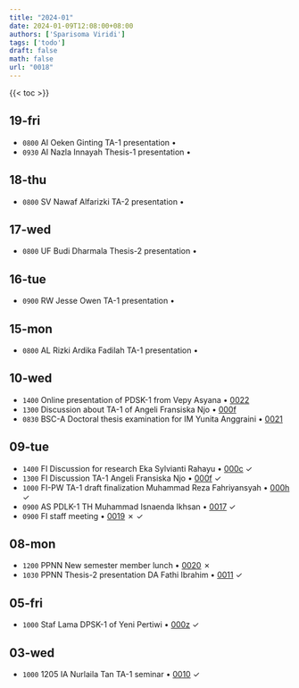 ```yaml
---
title: "2024-01"
date: 2024-01-09T12:08:00+08:00
authors: ['Sparisoma Viridi']
tags: ['todo']
draft: false
math: false
url: "0018"
---
```

{{< toc >}}


## 19-fri
+ `0800` AI Oeken Ginting TA-1 presentation &bull;
+ `0930` AI Nazla Innayah Thesis-1 presentation &bull;


## 18-thu
+ `0800` SV Nawaf Alfarizki TA-2 presentation &bull;


## 17-wed
+ `0800` UF Budi Dharmala Thesis-2 presentation &bull;


## 16-tue
+ `0900` RW Jesse Owen TA-1 presentation &bull;


## 15-mon
+ `0800` AL Rizki Ardika Fadilah TA-1 presentation &bull;


## 10-wed
+ `1400` Online presentation of PDSK-1 from Vepy Asyana &bull; [0022](../0022)
+ `1300` Discussion about TA-1 of Angeli Fransiska Njo &bull; [000f](../000f)
+ `0830` BSC-A Doctoral thesis examination for IM Yunita Anggraini &bull; [0021](../0021)


## 09-tue
+ `1400` FI Discussion for research Eka Sylvianti Rahayu &bull; [000c](../000c) &check;
+ `1300` FI Discussion TA-1 Angeli Fransiska Njo &bull; [000f](../000f) &check;
+ `1000` FI-PW TA-1 draft finalization Muhammad Reza Fahriyansyah &bull; [000h](../000h) &check;
+ `0900` AS PDLK-1 TH Muhammad Isnaenda Ikhsan &bull; [0017](../0017) &check;
+ `0900` FI staff meeting &bull; [0019](../0019) &cross; &check;


## 08-mon
+ `1200` PPNN New semester member lunch &bull; [0020](../0020) &cross;
+ `1030` PPNN Thesis-2 presentation DA Fathi Ibrahim &bull; [0011](../0011) &check;


## 05-fri
+ `1000` Staf Lama DPSK-1 of Yeni Pertiwi &bull; [000z](../000z) &check;


## 03-wed
+ `1000` 1205 IA Nurlaila Tan TA-1 seminar &bull; [0010](../0010) &check;
